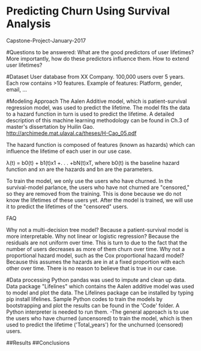 # Predicting Churn Using Survival Analysis
Capstone-Project-January-2017


#Questions to be answered:
What are the good predictors of user lifetimes? More importantly, how do these predictors influence them.
How to extend user lifetimes?

#Dataset
User database from XX Company.
100,000 users over 5 years.
Each row contains >10 features. Example of features: Platform, gender, email, ...

#Modeling Approach
The Aalen Additive model, which is patient-survival regression model, was used to predict the lifetime. The model fits the data to a hazard function in turn is used to predict the lifetime. A detailed description of this machine learning methodology can be found in Ch.3 of master's dissertation by Huilin Gao.
http://archimede.mat.ulaval.ca/theses/H-Cao_05.pdf

The hazard function is composed of features (known as hazards) which can influence the lifetime of each user in our use case.

λ(t) = b0(t) + b1(t)x1 +. . . +bN(t)xT, where b0(t) is the baseline hazard function and xn are the hazards and bn are the parameters.

To train the model, we only use the users who have churned. In the survival-model parlance, the users who have not churned are "censored," so they are removed from the training. This is done because we do not know the lifetimes of these users yet. After the model is trained, we will use it to predict the lifetimes of the "censored" users.

FAQ

Why not a multi-decision tree model? Because a patient-survival model is more interpretable.
Why not linear or logistic regression? Because the residuals are not uniform over time. This is turn to due to the fact that the number of users decreases as more of them churn over time.
Why not a proportional hazard model, such as the Cox proportional hazard model? Because this assumes the hazards are in at a fixed proportion with each other over time. There is no reason to believe that is true in our case.

#Data processing
Python pandas was used to impute and clean up data.
Data package "Lifelines" which contains the Aalen additive model was used to model and plot the data. The Lifelines package can be installed by typing pip install lifelines.
Sample Python codes to train the models by bootstrapping and plot the results can be found in the 'Code' folder. A Python interpreter is needed to run them.
-The general approach is to use the users who have churned (uncensored) to train the model, which is then used to predict the lifetime ('Total_years') for the unchurned (censored) users.

##Results
##Conclusions
